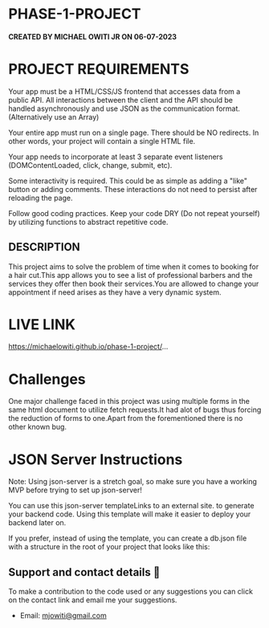 # PHASE-1-PROJECT

#### CREATED BY MICHAEL OWITI JR ON 06-07-2023


# PROJECT REQUIREMENTS
Your app must be a HTML/CSS/JS frontend that accesses data from a public API. All interactions between the client and the API should be handled asynchronously and use JSON as the communication format. (Alternatively use an Array)

Your entire app must run on a single page. There should be NO redirects. In other words, your project will contain a single HTML file.

Your app needs to incorporate at least 3 separate event listeners (DOMContentLoaded, click, change, submit, etc).

Some interactivity is required. This could be as simple as adding a "like" button or adding comments. These interactions do not need to persist after reloading the page.

Follow good coding practices. Keep your code DRY (Do not repeat yourself) by utilizing functions to abstract repetitive code.

## DESCRIPTION
This project aims to solve the problem of time when it comes to booking for a hair cut.This app allows you to see a list of professional barbers and the services they offer then book their services.You are allowed to change your appointment if need arises as they have a very dynamic system.
# LIVE LINK
 https://michaelowiti.github.io/phase-1-project/...

# Challenges
One major challenge faced in this project was using multiple forms in the same html document to utilize fetch requests.It had alot of bugs thus forcing the reduction of forms to one.Apart from the forementioned there is no other known bug.

# JSON Server Instructions
Note: Using json-server is a stretch goal, so make sure you have a working MVP before trying to set up json-server!

You can use this json-server templateLinks to an external site. to generate your backend code. Using this template will make it easier to deploy your backend later on.

If you prefer, instead of using the template, you can create a db.json file with a structure in the root of your project that looks like this:

## Support and contact details 🙂

To make a contribution to the code used or any suggestions you can click on the contact link and email me your suggestions.

- Email: mjowiti@gmail.com
